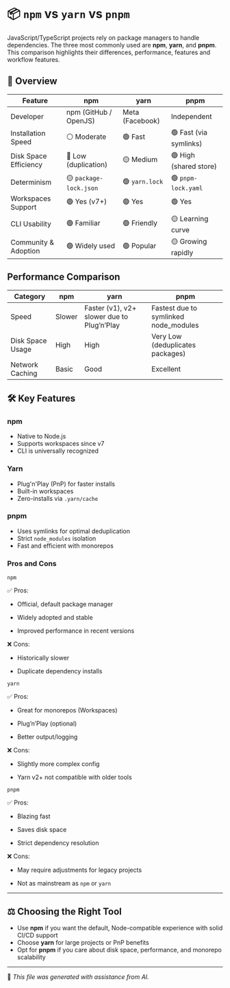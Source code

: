 # 📦 `npm` vs `yarn` vs `pnpm`

JavaScript/TypeScript projects rely on package managers to handle dependencies.
The three most commonly used are **npm**, **yarn**, and **pnpm**.
This comparison highlights their differences, performance, features and workflow features.

## 📌 Overview

| Feature               | npm                    | yarn            | pnpm                   |
| --------------------- | ---------------------- | --------------- | ---------------------- |
| Developer             | npm (GitHub / OpenJS)  | Meta (Facebook) | Independent            |
| Installation Speed    | ⚪ Moderate            | 🟢 Fast         | 🟢 Fast (via symlinks) |
| Disk Space Efficiency | 🔴 Low (duplication)   | 🟡 Medium       | 🟢 High (shared store) |
| Determinism           | 🟡 `package-lock.json` | 🟢 `yarn.lock`  | 🟢 `pnpm-lock.yaml`    |
| Workspaces Support    | 🟢 Yes (v7+)           | 🟢 Yes          | 🟢 Yes                 |
| CLI Usability         | 🟢 Familiar            | 🟢 Friendly     | 🟡 Learning curve      |
| Community & Adoption  | 🟢 Widely used         | 🟢 Popular      | 🟡 Growing rapidly     |

## Performance Comparison

| Category         | **npm** | **yarn**                                   | **pnpm**                              |
| ---------------- | ------- | ------------------------------------------ | ------------------------------------- |
| Speed            | Slower  | Faster (v1), v2+ slower due to Plug’n’Play | Fastest due to symlinked node_modules |
| Disk Space Usage | High    | High                                       | Very Low (deduplicates packages)      |
| Network Caching  | Basic   | Good                                       | Excellent                             |

## 🛠️ Key Features

### npm

- Native to Node.js
- Supports workspaces since v7
- CLI is universally recognized

### Yarn

- Plug'n'Play (PnP) for faster installs
- Built-in workspaces
- Zero-installs via `.yarn/cache`

### pnpm

- Uses symlinks for optimal deduplication
- Strict `node_modules` isolation
- Fast and efficient with monorepos

### Pros and Cons

`npm`

✅ Pros:

- Official, default package manager

- Widely adopted and stable

- Improved performance in recent versions

❌ Cons:

- Historically slower

- Duplicate dependency installs

`yarn`

✅ Pros:

- Great for monorepos (Workspaces)

- Plug’n’Play (optional)

- Better output/logging

❌ Cons:

- Slightly more complex config

- Yarn v2+ not compatible with older tools

`pnpm`

✅ Pros:

- Blazing fast

- Saves disk space

- Strict dependency resolution

❌ Cons:

- May require adjustments for legacy projects

- Not as mainstream as `npm` or `yarn`

---

## ⚖️ Choosing the Right Tool

- Use **npm** if you want the default, Node-compatible experience with solid CI/CD support
- Choose **yarn** for large projects or PnP benefits
- Opt for **pnpm** if you care about disk space, performance, and monorepo scalability

---

🤖 _This file was generated with assistance from AI._
